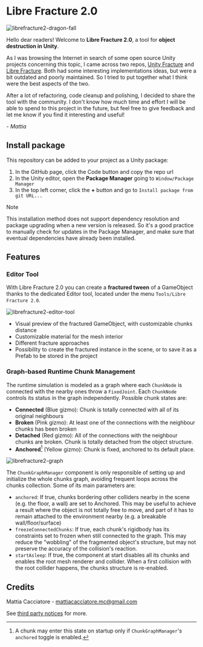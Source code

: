 # Libre Fracture 2.0
![librefracture2-dragon-fall](https://github.com/HunterProduction/unity-libre-fracture-2.0/wiki/librefracture2-dragon-fall.gif)

Hello dear readers! Welcome to **Libre Fracture 2.0**, a tool for **object destruction in Unity**.

As I was browsing the Internet in search of some open source Unity projects concerning this topic, I came across two repos, [Unity Fracture](https://github.com/ElasticSea/unity-fracture) and [Libre Fracture](https://github.com/U3DC/unity-libre-fracture). Both had some interesting implementations ideas, but were a bit outdated and poorly maintained. So I tried to put together what I think were the best aspects of the two.

After a lot of refactoring, code cleanup and polishing, I decided to share the tool with the community. I don't know how much time and effort I will be able to spend to this project in the future, but feel free to give feedback and let me know if you find it interesting and useful!

*- Mattia*

## Install package
This repository can be added to your project as a Unity package:

1. In the GitHub page, click the Code button and copy the repo url
2. In the Unity editor, open the **Package Manager** going to `Window/Package Manager` 
3. In the top left corner, click the **+** button and go to `Install package from git URL...`

> [!NOTE]
> This installation method does not support dependency resolution and package upgrading when a new version is released. So it's a good practice to manually check for updates in the Package Manager, and make sure that eventual dependencies have already been installed.

## Features

### Editor Tool
With Libre Fracture 2.0 you can create a **fractured tween** of a GameObject thanks to the dedicated Editor tool, located under the menu `Tools/Libre Fracture 2.0`. 

![librefracture2-editor-tool](https://github.com/HunterProduction/unity-libre-fracture-2.0/wiki/librefracture2-editor-tool.gif)

- Visual preview of the fractured GameObject, with customizable chunks distance
- Customizable material for the mesh interior
- Different fracture approaches
- Possibility to create the fractured instance in the scene, or to save it as a Prefab to be stored in the project

### Graph-based Runtime Chunk Management

The runtime simulation is modeled as a graph where each `ChunkNode` is connected with the nearby ones throw a `FixedJoint`. 
Each `ChunkNode` controls its status in the graph independently. Possible chunk states are:
- **Connected** (Blue gizmo): Chunk is totally connected with all of its original neighbours
- **Broken** (Pink gizmo): At least one of the connections with the neighbour chunks has been broken
- **Detached** (Red gizmo): All of the connections with the neighbour chunks are broken. Chunk is totally detached from the object structure.
- **Anchored**[^1] (Yellow gizmo): Chunk is fixed, anchored to its default place. 

![librefracture2-graph](https://github.com/HunterProduction/unity-libre-fracture-2.0/wiki/librefracture2-graph.gif)

The `ChunkGraphManager` component is only responsible of setting up and initialize the whole chunks graph, avoiding frequent loops across the chunks collection.
Some of its main parameters are:
- `anchored`: If true, chunks bordering other colliders nearby in the scene (e.g. the floor, a wall) are set to Anchored. This may be useful to achieve a result where the object is not totally free to move, and part of it has to remain attached to the environment nearby (e.g. a breakable wall/floor/surface)
- `freezeConnectedChunks`: If true, each chunk's rigidbody has its constraints set to frozen when still connected to the graph. This may reduce the "wobbling" of the fragmented object's structure, but may not preserve the accuracy of the collision's reaction.
- `startAsleep`: If true, the component at start disables all its chunks and enables the root mesh renderer and collider. When a first collision with the root collider happens, the chunks structure is re-enabled.

[^1]: A chunk may enter this state on startup only if `ChunkGraphManager`'s `anchored` toggle is enabled.

## Credits
Mattia Cacciatore - [mattiacacciatore.mc@gmail.com](mattiacacciatore.mc@gmail.com)

See [third party notices](THIRD%20PARTY%20NOTICES.md) for more.
